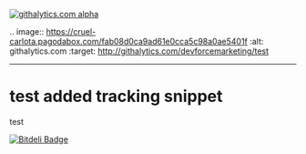 [![githalytics.com alpha](https://cruel-carlota.pagodabox.com/fab08d0ca9ad61e0cca5c98a0ae5401f "githalytics.com")](http://githalytics.com/devforcemarketing/test)

.. image:: https://cruel-carlota.pagodabox.com/fab08d0ca9ad61e0cca5c98a0ae5401f
    :alt: githalytics.com
    :target: http://githalytics.com/devforcemarketing/test

----
test added tracking snippet 
====

test


[![Bitdeli Badge](https://d2weczhvl823v0.cloudfront.net/devforcemarketing/test/trend.png)](https://bitdeli.com/free "Bitdeli Badge")

